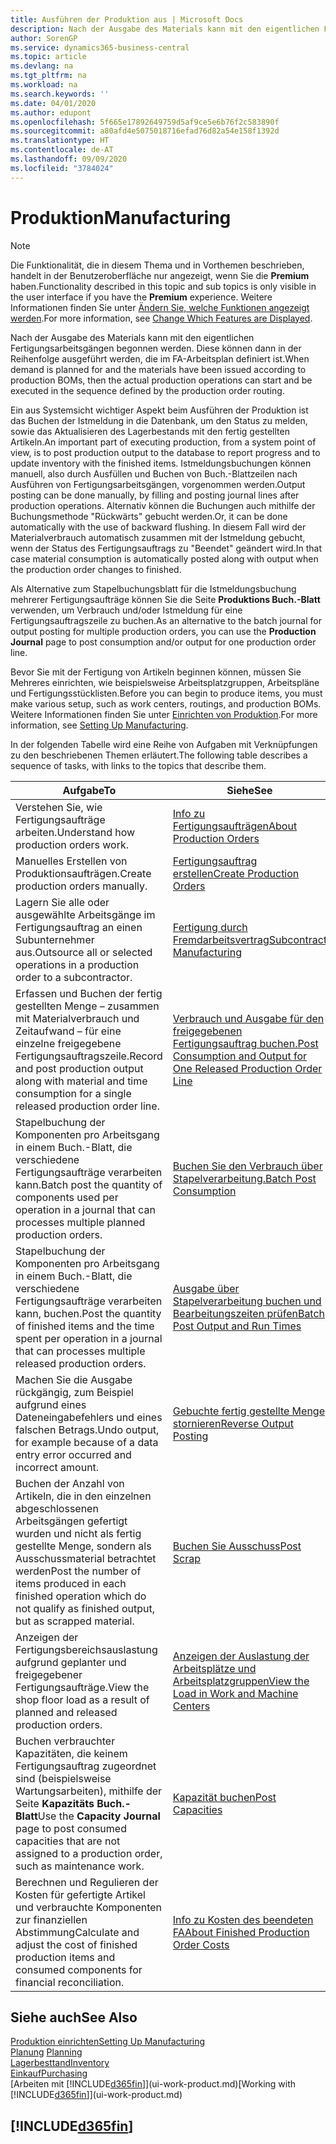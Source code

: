 ```yaml
---
title: Ausführen der Produktion aus | Microsoft Docs
description: Nach der Ausgabe des Materials kann mit den eigentlichen Fertigungsarbeitsgängen begonnen werden. Diese können dann in der Reihenfolge ausgeführt werden, die im FA-Arbeitsplan definiert ist.
author: SorenGP
ms.service: dynamics365-business-central
ms.topic: article
ms.devlang: na
ms.tgt_pltfrm: na
ms.workload: na
ms.search.keywords: ''
ms.date: 04/01/2020
ms.author: edupont
ms.openlocfilehash: 5f665e17892649759d5af9ce5e6b76f2c583890f
ms.sourcegitcommit: a80afd4e5075018716efad76d82a54e158f1392d
ms.translationtype: HT
ms.contentlocale: de-AT
ms.lasthandoff: 09/09/2020
ms.locfileid: "3784024"
---
```

# <a name="manufacturing"></a><span data-ttu-id="70f6c-103">Produktion</span><span class="sxs-lookup"><span data-stu-id="70f6c-103">Manufacturing</span></span>
> [!NOTE]
> <span data-ttu-id="70f6c-104">Die Funktionalität, die in diesem Thema und in Vorthemen beschrieben, handelt in der Benutzeroberfläche nur angezeigt, wenn Sie die **Premium** haben.</span><span class="sxs-lookup"><span data-stu-id="70f6c-104">Functionality described in this topic and sub topics is only visible in the user interface if you have the **Premium** experience.</span></span> <span data-ttu-id="70f6c-105">Weitere Informationen finden Sie unter [Ändern Sie, welche Funktionen angezeigt werden](ui-experiences.md).</span><span class="sxs-lookup"><span data-stu-id="70f6c-105">For more information, see [Change Which Features are Displayed](ui-experiences.md).</span></span>

<span data-ttu-id="70f6c-106">Nach der Ausgabe des Materials kann mit den eigentlichen Fertigungsarbeitsgängen begonnen werden. Diese können dann in der Reihenfolge ausgeführt werden, die im FA-Arbeitsplan definiert ist.</span><span class="sxs-lookup"><span data-stu-id="70f6c-106">When demand is planned for and the materials have been issued according to production BOMs, then the actual production operations can start and be executed in the sequence defined by the production order routing.</span></span>  

<span data-ttu-id="70f6c-107">Ein aus Systemsicht wichtiger Aspekt beim Ausführen der Produktion ist das Buchen der Istmeldung in die Datenbank, um den Status zu melden, sowie das Aktualisieren des Lagerbestands mit den fertig gestellten Artikeln.</span><span class="sxs-lookup"><span data-stu-id="70f6c-107">An important part of executing production, from a system point of view, is to post production output to the database to report progress and to update inventory with the finished items.</span></span> <span data-ttu-id="70f6c-108">Istmeldungsbuchungen können manuell, also durch Ausfüllen und Buchen von Buch.-Blattzeilen nach Ausführen von Fertigungsarbeitsgängen, vorgenommen werden.</span><span class="sxs-lookup"><span data-stu-id="70f6c-108">Output posting can be done manually, by filling and posting journal lines after production operations.</span></span> <span data-ttu-id="70f6c-109">Alternativ können die Buchungen auch mithilfe der Buchungsmethode "Rückwärts" gebucht werden.</span><span class="sxs-lookup"><span data-stu-id="70f6c-109">Or, it can be done automatically with the use of backward flushing.</span></span> <span data-ttu-id="70f6c-110">In diesem Fall wird der Materialverbrauch automatisch zusammen mit der Istmeldung gebucht, wenn der Status des Fertigungsauftrags zu "Beendet" geändert wird.</span><span class="sxs-lookup"><span data-stu-id="70f6c-110">In that case material consumption is automatically posted along with output when the production order changes to finished.</span></span>  

<span data-ttu-id="70f6c-111">Als Alternative zum Stapelbuchungsblatt für die Istmeldungsbuchung mehrerer Fertigungsaufträge können Sie die Seite **Produktions Buch.-Blatt** verwenden, um Verbrauch und/oder Istmeldung für eine Fertigungsauftragszeile zu buchen.</span><span class="sxs-lookup"><span data-stu-id="70f6c-111">As an alternative to the batch journal for output posting for multiple production orders, you can use the **Production Journal** page to post consumption and/or output for one production order line.</span></span>

<span data-ttu-id="70f6c-112">Bevor Sie mit der Fertigung von Artikeln beginnen können, müssen Sie Mehreres einrichten, wie beispielsweise Arbeitsplatzgruppen, Arbeitspläne und Fertigungsstücklisten.</span><span class="sxs-lookup"><span data-stu-id="70f6c-112">Before you can begin to produce items, you must make various setup, such as work centers, routings, and production BOMs.</span></span> <span data-ttu-id="70f6c-113">Weitere Informationen finden Sie unter [Einrichten von Produktion](production-configure-production-processes.md).</span><span class="sxs-lookup"><span data-stu-id="70f6c-113">For more information, see [Setting Up Manufacturing](production-configure-production-processes.md).</span></span>

<span data-ttu-id="70f6c-114">In der folgenden Tabelle wird eine Reihe von Aufgaben mit Verknüpfungen zu den beschriebenen Themen erläutert.</span><span class="sxs-lookup"><span data-stu-id="70f6c-114">The following table describes a sequence of tasks, with links to the topics that describe them.</span></span>   

|<span data-ttu-id="70f6c-115">**Aufgabe**</span><span class="sxs-lookup"><span data-stu-id="70f6c-115">**To**</span></span>|<span data-ttu-id="70f6c-116">**Siehe**</span><span class="sxs-lookup"><span data-stu-id="70f6c-116">**See**</span></span>|  
|------------|-------------|  
|<span data-ttu-id="70f6c-117">Verstehen Sie, wie Fertigungsaufträge arbeiten.</span><span class="sxs-lookup"><span data-stu-id="70f6c-117">Understand how production orders work.</span></span>|[<span data-ttu-id="70f6c-118">Info zu Fertigungsaufträgen</span><span class="sxs-lookup"><span data-stu-id="70f6c-118">About Production Orders</span></span>](production-about-production-orders.md)|
|<span data-ttu-id="70f6c-119">Manuelles Erstellen von Produktionsaufträgen.</span><span class="sxs-lookup"><span data-stu-id="70f6c-119">Create production orders manually.</span></span>|[<span data-ttu-id="70f6c-120">Fertigungsauftrag erstellen</span><span class="sxs-lookup"><span data-stu-id="70f6c-120">Create Production Orders</span></span>](production-how-to-create-production-orders.md)|
|<span data-ttu-id="70f6c-121">Lagern Sie alle oder ausgewählte Arbeitsgänge im Fertigungsauftrag an einen Subunternehmer aus.</span><span class="sxs-lookup"><span data-stu-id="70f6c-121">Outsource all or selected operations in a production order to a subcontractor.</span></span>|[<span data-ttu-id="70f6c-122">Fertigung durch Fremdarbeitsvertrag</span><span class="sxs-lookup"><span data-stu-id="70f6c-122">Subcontract Manufacturing</span></span>](production-how-to-subcontract-manufacturing.md)|
|<span data-ttu-id="70f6c-123">Erfassen und Buchen der fertig gestellten Menge – zusammen mit Materialverbrauch und Zeitaufwand – für eine einzelne freigegebene Fertigungsauftragszeile.</span><span class="sxs-lookup"><span data-stu-id="70f6c-123">Record and post production output along with material and time consumption for a single released production order line.</span></span>|[<span data-ttu-id="70f6c-124">Verbrauch und Ausgabe für den freigegebenen Fertigungsauftrag buchen.</span><span class="sxs-lookup"><span data-stu-id="70f6c-124">Post Consumption and Output for One Released Production Order Line</span></span>](production-how-to-register-consumption-and-output.md)|  
|<span data-ttu-id="70f6c-125">Stapelbuchung der Komponenten pro Arbeitsgang in einem Buch.-Blatt, die verschiedene  Fertigungsaufträge verarbeiten kann.</span><span class="sxs-lookup"><span data-stu-id="70f6c-125">Batch post the quantity of components used per operation in a journal that can processes multiple planned production orders.</span></span>|[<span data-ttu-id="70f6c-126">Buchen Sie den Verbrauch über Stapelverarbeitung.</span><span class="sxs-lookup"><span data-stu-id="70f6c-126">Batch Post Consumption</span></span>](production-how-to-post-consumption.md)|
|<span data-ttu-id="70f6c-127">Stapelbuchung der Komponenten pro Arbeitsgang in einem Buch.-Blatt, die verschiedene  Fertigungsaufträge verarbeiten kann, buchen.</span><span class="sxs-lookup"><span data-stu-id="70f6c-127">Post the quantity of finished items and the time spent per operation in a journal that can processes multiple released production orders.</span></span>|[<span data-ttu-id="70f6c-128">Ausgabe über Stapelverarbeitung buchen und Bearbeitungszeiten prüfen</span><span class="sxs-lookup"><span data-stu-id="70f6c-128">Batch Post Output and Run Times</span></span>](production-how-to-post-output-quantity.md)|
|<span data-ttu-id="70f6c-129">Machen Sie die Ausgabe rückgängig, zum Beispiel aufgrund eines Dateneingabefehlers und eines falschen Betrags.</span><span class="sxs-lookup"><span data-stu-id="70f6c-129">Undo output, for example because of a data entry error occurred and incorrect amount.</span></span>  |[<span data-ttu-id="70f6c-130">Gebuchte fertig gestellte Menge stornieren</span><span class="sxs-lookup"><span data-stu-id="70f6c-130">Reverse Output Posting</span></span>](production-how-to-reverse-output-posting.md)|  
|<span data-ttu-id="70f6c-131">Buchen der Anzahl von Artikeln, die in den einzelnen abgeschlossenen Arbeitsgängen gefertigt wurden und nicht als fertig gestellte Menge, sondern als Ausschussmaterial betrachtet werden</span><span class="sxs-lookup"><span data-stu-id="70f6c-131">Post the number of items produced in each finished operation which do not qualify as finished output, but as scrapped material.</span></span>|[<span data-ttu-id="70f6c-132">Buchen Sie Ausschuss</span><span class="sxs-lookup"><span data-stu-id="70f6c-132">Post Scrap</span></span>](production-how-to-post-scrap.md)|
|<span data-ttu-id="70f6c-133">Anzeigen der Fertigungsbereichsauslastung aufgrund geplanter und freigegebener Fertigungsaufträge.</span><span class="sxs-lookup"><span data-stu-id="70f6c-133">View the shop floor load as a result of planned and released production orders.</span></span>|[<span data-ttu-id="70f6c-134">Anzeigen der Auslastung der Arbeitsplätze und Arbeitsplatzgruppen</span><span class="sxs-lookup"><span data-stu-id="70f6c-134">View the Load in Work and Machine Centers</span></span>](production-how-to-view-the-load-on-work-centers.md)|      
|<span data-ttu-id="70f6c-135">Buchen verbrauchter Kapazitäten, die keinem Fertigungsauftrag zugeordnet sind (beispielsweise Wartungsarbeiten), mithilfe der Seite **Kapazitäts Buch.-Blatt**</span><span class="sxs-lookup"><span data-stu-id="70f6c-135">Use the **Capacity Journal** page to post consumed capacities that are not assigned to a production order, such as maintenance work.</span></span>|[<span data-ttu-id="70f6c-136">Kapazität buchen</span><span class="sxs-lookup"><span data-stu-id="70f6c-136">Post Capacities</span></span>](production-how-to-post-capacities.md)|  
|<span data-ttu-id="70f6c-137">Berechnen und Regulieren der Kosten für gefertigte Artikel und verbrauchte Komponenten zur finanziellen Abstimmung</span><span class="sxs-lookup"><span data-stu-id="70f6c-137">Calculate and adjust the cost of finished production items and consumed components for financial reconciliation.</span></span>|[<span data-ttu-id="70f6c-138">Info zu Kosten des beendeten FA</span><span class="sxs-lookup"><span data-stu-id="70f6c-138">About Finished Production Order Costs</span></span>](finance-about-finished-production-order-costs.md)|  

## <a name="see-also"></a><span data-ttu-id="70f6c-139">Siehe auch</span><span class="sxs-lookup"><span data-stu-id="70f6c-139">See Also</span></span>  
[<span data-ttu-id="70f6c-140">Produktion einrichten</span><span class="sxs-lookup"><span data-stu-id="70f6c-140">Setting Up Manufacturing</span></span>](production-configure-production-processes.md)  
<span data-ttu-id="70f6c-141">[Planung](production-planning.md)    </span><span class="sxs-lookup"><span data-stu-id="70f6c-141">[Planning](production-planning.md)    </span></span>  
[<span data-ttu-id="70f6c-142">Lagerbesttand</span><span class="sxs-lookup"><span data-stu-id="70f6c-142">Inventory</span></span>](inventory-manage-inventory.md)  
[<span data-ttu-id="70f6c-143">Einkauf</span><span class="sxs-lookup"><span data-stu-id="70f6c-143">Purchasing</span></span>](purchasing-manage-purchasing.md)  
<span data-ttu-id="70f6c-144">[Arbeiten mit [!INCLUDE[d365fin](includes/d365fin_md.md)]](ui-work-product.md)</span><span class="sxs-lookup"><span data-stu-id="70f6c-144">[Working with [!INCLUDE[d365fin](includes/d365fin_md.md)]](ui-work-product.md)</span></span>

## [!INCLUDE[d365fin](includes/free_trial_md.md)]  
